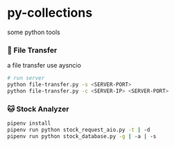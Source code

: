 
# py-collections

some python tools

### 🐶 File Transfer
a file transfer use aysncio
```bash
# run server
python file-transfer.py -s <SERVER-PORT>
python file-transfer.py -c <SERVER-IP> <SERVER-PORT>
```

###  🐱 Stock Analyzer
```bash
pipenv install
pipenv run python stock_request_aio.py -t | -d
pipenv run python stock_database.py -g | -a | -s
```
